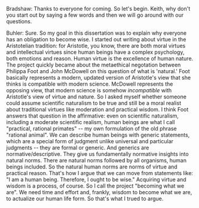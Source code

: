 Bradshaw: Thanks to everyone for coming. So let's begin. Keith, why don't you start out by saying a few words and then we will go around with our questions.

Buhler: Sure. So my goal in this dissertation was to explain why everyone has an obligation to become wise. I started out writing about virtue in the Aristotelian tradition: for Aristotle, you know, there are both moral virtues and intellectual virtues since human beings have a complex psychology, both emotions and reason. Human virtue is the excellence of human nature. The project quickly became about the metaethical negotation between Philippa Foot and John McDowell on this question of what is 'natural.' Foot basically represents a modern, updated version of Aristotle's view that she thinks is compatible with modern science. McDowell represents the opposing view, that modern science is somehow *incompatible* with Aristotle's view of virtue and nature. So I asked myself whether someone could assume scientific naturalism to be true and still be a moral realist about traditional virtues like moderation and practical wisdom. I think Foot answers that question in the affirmative: even on scientific naturalism, including a moderate scientific realism, human beings are what I call "practical, rational primates" -- my own formulation of the old phrase "rational animal". We can describe human beings with generic statements, which are a special form of judgment unlike universal and particular judgments -- they are formal or generic. And generics are normative/descriptive. They give us fundamentally normative insights into natural norms. There are natural norms followed by all organisms, human beings included. So the natural human norms are norms of virtue and practical reason. That's how I argue that we can move from statements like: "I am a human being. Therefore, I ought to be wise." Acquiring virtue and wisdom is a process, of course. So I call the project "becoming what we are". We need time and effort and, frankly, wisdom to become what we are, to actualize our human life form. So that's what I trued to argue. 

